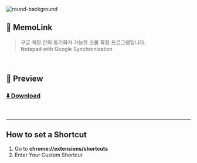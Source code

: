 ![round-background](https://github.com/Dodolist/memo-chrome-extension/assets/43953794/d5d43ea3-21b6-4864-8019-73f8639425cf)

## 📝 MemoLink
> 구글 계정 간의 동기화가 가능한 크롬 확장 프로그램입니다.<br/>
> Notepad with Google Synchronization
<br/>


## 👀 Preview
### [⬇️ Download](https://chrome.google.com/webstore/detail/memozzang/nnocokeccpdhijhmjekelnhmmjimplco?hl=ko&authuser=0)

<br>

********

## How to set a Shortcut

1. Go to __chrome://extensions/shortcuts__
2. Enter Your Custom Shortcut
